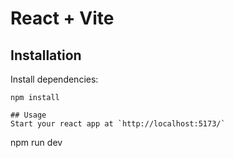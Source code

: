 # React + Vite

## Installation

Install dependencies:
```
npm install

## Usage
Start your react app at `http://localhost:5173/`
```
npm run dev
```


